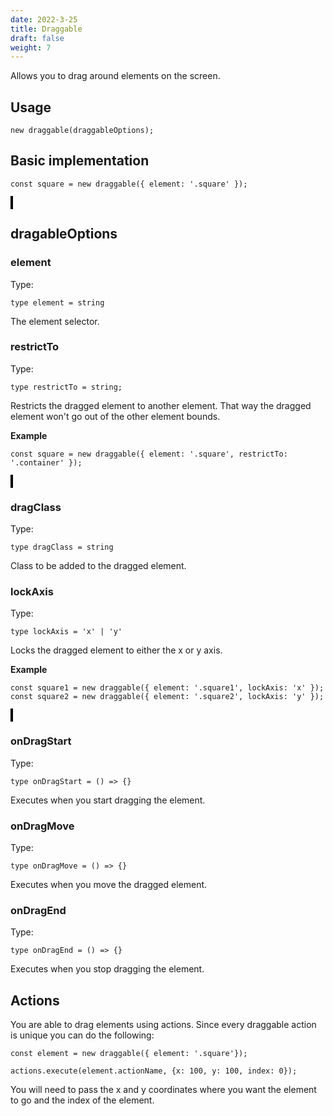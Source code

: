 ```yaml
---
date: 2022-3-25
title: Draggable
draft: false
weight: 7
---
```


Allows you to drag around elements on the screen.

## Usage

```{.javascript}
new draggable(draggableOptions);
```

## Basic implementation

```{.javascript}
const square = new draggable({ element: '.square' });
```

<object style="border: 2px solid black;" data="../../interaction-manager/Draggable/drag-around-screen.html" width="1000" height="500"></object>

## dragableOptions

### element

Type:

```{.javascript}
type element = string
```

The element selector.

### restrictTo

Type:

```{.javascript}
type restrictTo = string;
```

Restricts the dragged element to another element. That way the dragged element won't go out of the other element bounds.

**Example**

```{.javascript}
const square = new draggable({ element: '.square', restrictTo: '.container' });
```

<object style="border: 2px solid black;" data="../../interaction-manager/Draggable/restrict-drag-to-container.html" width="1000" height="600"></object>

### dragClass

Type:

```{.javascript}
type dragClass = string
```

Class to be added to the dragged element.

### lockAxis

Type:

```{.javascript}
type lockAxis = 'x' | 'y'
```

Locks the dragged element to either the x or y axis.

**Example**

```{.javascript}
const square1 = new draggable({ element: '.square1', lockAxis: 'x' });
const square2 = new draggable({ element: '.square2', lockAxis: 'y' });
```

<object style="border: 2px solid black;" data="../../interaction-manager/Draggable/drag-lock-axis.html" width="1000" height="600"></object>

### onDragStart

Type:

```{.javascript}
type onDragStart = () => {}
```

Executes when you start dragging the element.

### onDragMove

Type:

```{.javascript}
type onDragMove = () => {}
```

Executes when you move the dragged element.

### onDragEnd

Type:

```{.javascript}
type onDragEnd = () => {}
```

Executes when you stop dragging the element.

## Actions

You are able to drag elements using actions. Since every draggable action is unique you can do the following:

```{.javascript}
const element = new draggable({ element: '.square'});

actions.execute(element.actionName, {x: 100, y: 100, index: 0}); 
```

You will need to pass the x and y coordinates where you want the element to go and the index of the element.
